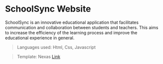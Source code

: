 # SchoolSync Website
SchoolSync is an innovative educational application that facilitates communication and collaboration between students and teachers. This aims to increase the efficiency of the learning process and improve the educational experience in general.
> Languages used: Html, Css, Javascript

> Template: Nexas [Link](https://www.google.com](https://themeforest.net/item/nexas-saas-software-landing-page-template/31368800)https://themeforest.net/item/nexas-saas-software-landing-page-template/31368800)
